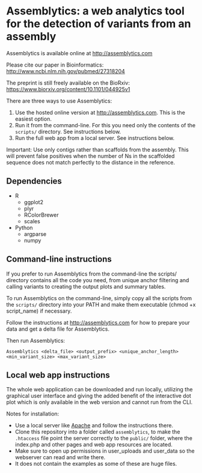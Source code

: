 # Assemblytics: a web analytics tool for the detection of variants from an assembly 

Assemblytics is available online at http://assemblytics.com

Please cite our paper in Bioinformatics: http://www.ncbi.nlm.nih.gov/pubmed/27318204

The preprint is still freely available on the BioRxiv: https://www.biorxiv.org/content/10.1101/044925v1

There are three ways to use Assemblytics:
1. Use the hosted online version at http://assemblytics.com. This is the easiest option.
2. Run it from the command-line. For this you need only the contents of the `scripts/` directory. See instructions below.
3. Run the full web app from a local server. See instructions below.

Important: Use only contigs rather than scaffolds from the assembly. This will prevent false positives when the number of Ns in the scaffolded sequence does not match perfectly to the distance in the reference.

## Dependencies
- R
    - ggplot2
    - plyr
    - RColorBrewer
    - scales
- Python
    - argparse
    - numpy

## Command-line instructions
If you prefer to run Assemblytics from the command-line the scripts/ directory contains all the code you need, from unique anchor filtering and calling variants to creating the output plots and summary tables. 


To run Assemblytics on the command-line, simply copy all the scripts from the `scripts/` directory into your PATH and make them executable (chmod +x script_name) if necessary.

Follow the instructions at http://assemblytics.com for how to prepare your data and get a delta file for Assemblytics. 

Then run Assemblytics:

```
Assemblytics <delta_file> <output_prefix> <unique_anchor_length> <min_variant_size> <max_variant_size>
```

## Local web app instructions
The whole web application can be downloaded and run locally, utilizing the graphical user interface and giving the added benefit of the interactive dot plot which is only available in the web version and cannot run from the CLI.

Notes for installation:
- Use a local server like [Apache](https://www.apachefriends.org/download.html) and follow the instructions there.
- Clone this repository into a folder called `assemblytics`, to make the `.htaccess` file point the server correctly to the `public/` folder, where the index.php and other pages and web app resources are located.
- Make sure to open up permissions in user_uploads and user_data so the webserver can read and write there. 
- It does not contain the examples as some of these are huge files.
